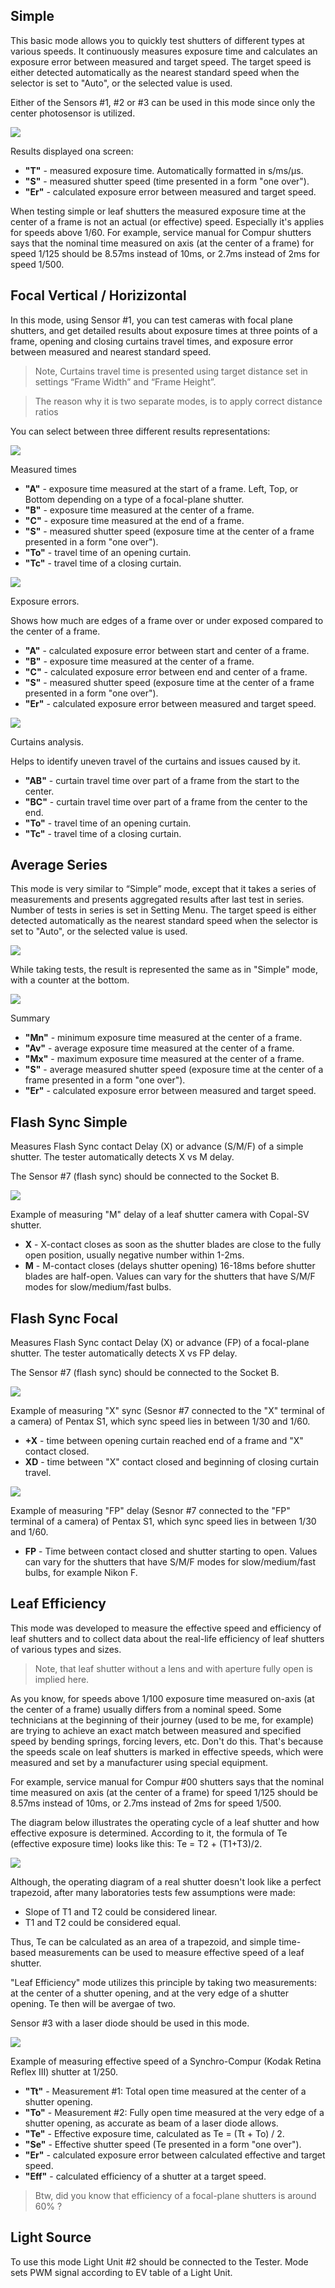 ## Simple

This basic mode allows you to quickly test shutters of different types at various speeds. It continuously measures exposure time and calculates an exposure error between measured and target speed. The target speed is either detected automatically as the nearest standard speed when the selector is set to "Auto", or the selected value is used.

Either of the Sensors #1, #2 or #3 can be used in this mode since only the center photosensor is utilized.

![](https://github.com/srozum/film_camera_tester/blob/0dc2f6d4f6b30f7b3b05398507d5e208c369ef96/assets/screenshots/screen-4.jpg)

Results displayed ona screen:

- **"T"** - measured exposure time. Automatically formatted in s/ms/µs.
- **"S"** - measured shutter speed (time presented in a form "one over").
- **"Er"** - calculated exposure error between measured and target speed.

When testing simple or leaf shutters the measured exposure time at the center of a frame is not an actual (or effective) speed. Especially it's applies for speeds above 1/60. For example, service manual for Compur shutters says that the nominal time measured on axis (at the center of a frame) for speed 1/125 should be 8.57ms instead of 10ms, or 2.7ms instead of 2ms for speed 1/500.

## Focal Vertical / Horizizontal

In this mode, using Sensor #1, you can test cameras with focal plane shutters, and get detailed results about exposure times at three points of a frame, opening and closing curtains travel times, and exposure error between measured and nearest standard speed.

> Note, Curtains travel time is presented using target distance set in settings “Frame Width” and “Frame Height”.

> The reason why it is two separate modes, is to apply correct distance ratios

You can select between three different results representations:

![](https://github.com/srozum/film_camera_tester/blob/0dc2f6d4f6b30f7b3b05398507d5e208c369ef96/assets/screenshots/screen-6.jpg)

Measured times

- **"A"** - exposure time measured at the start of a frame. Left, Top, or Bottom depending on a type of a focal-plane shutter.
- **"B"** - exposure time measured at the center of a frame.
- **"C"** - exposure time measured at the end of a frame.
- **"S"** - measured shutter speed (exposure time at the center of a frame presented in a form "one over").
- **"To"** - travel time of an opening curtain.
- **"Tc"** - travel time of a closing curtain.

![](https://github.com/srozum/film_camera_tester/blob/0dc2f6d4f6b30f7b3b05398507d5e208c369ef96/assets/screenshots/screen-7.jpg)

Exposure errors.

Shows how much are edges of a frame over or under exposed compared to the center of a frame.

- **"A"** - calculated exposure error between start and center of a frame.
- **"B"** - exposure time measured at the center of a frame.
- **"C"** - calculated exposure error between end and center of a frame.
- **"S"** - measured shutter speed (exposure time at the center of a frame presented in a form "one over").
- **"Er"** - calculated exposure error between measured and target speed.


![](https://github.com/srozum/film_camera_tester/blob/0dc2f6d4f6b30f7b3b05398507d5e208c369ef96/assets/screenshots/screen-8.jpg)

Curtains analysis.

Helps to identify uneven travel of the curtains and issues caused by it.

- **"AB"** - curtain travel time over part of a frame from the start to the center.
- **"BC"** - curtain travel time over part of a frame from the center to the end.
- **"To"** - travel time of an opening curtain.
- **"Tc"** - travel time of a closing curtain.


## Average Series

This mode is very similar to “Simple” mode, except that it takes a series of measurements and presents aggregated results after last test in series. Number of tests in series is set in Setting Menu. The target speed is either detected automatically as the nearest standard speed when the selector is set to "Auto", or the selected value is used.

![](https://github.com/srozum/film_camera_tester/blob/0dc2f6d4f6b30f7b3b05398507d5e208c369ef96/assets/screenshots/screen-9.jpg)

While taking tests, the result is represented the same as in "Simple" mode, with a counter at the bottom.

![](https://github.com/srozum/film_camera_tester/blob/0dc2f6d4f6b30f7b3b05398507d5e208c369ef96/assets/screenshots/screen-10.jpg)

Summary

- **"Mn"** - minimum exposure time measured at the center of a frame.
- **"Av"** - average exposure time measured at the center of a frame.
- **"Mx"** - maximum exposure time measured at the center of a frame.
- **"S"** - average measured shutter speed (exposure time at the center of a frame presented in a form "one over").
- **"Er"** - calculated exposure error between measured and target speed.


## Flash Sync Simple

Measures Flash Sync contact Delay (X) or advance (S/M/F) of a simple shutter. The tester automatically detects X vs M delay.

The Sensor #7 (flash sync) should be connected to the Socket B.

![](https://github.com/srozum/film_camera_tester/blob/0dc2f6d4f6b30f7b3b05398507d5e208c369ef96/assets/screenshots/screen-11.jpg)

Example of measuring "M" delay of a leaf shutter camera with Copal-SV shutter.

- **X** - X-contact closes as soon as the shutter blades are close to the fully open position, usually negative number within 1-2ms.
- **M** - M-contact closes (delays shutter opening) 16-18ms before shutter blades are half-open. Values can vary for the shutters that have S/M/F modes for slow/medium/fast bulbs.


## Flash Sync Focal

Measures Flash Sync contact Delay (X) or advance (FP) of a focal-plane shutter. The tester automatically detects X vs FP delay.

The Sensor #7 (flash sync) should be connected to the Socket B.

![](https://github.com/srozum/film_camera_tester/blob/0dc2f6d4f6b30f7b3b05398507d5e208c369ef96/assets/screenshots/screen-12.jpg)

Example of measuring "X" sync (Sesnor #7 connected to the "X" terminal of a camera) of Pentax S1, which sync speed lies in between 1/30 and 1/60.

- **+X** - time between opening curtain reached end of a frame and "X" contact closed.
- **XD** - time between "X" contact closed and beginning of closing curtain travel.


![](https://github.com/srozum/film_camera_tester/blob/0dc2f6d4f6b30f7b3b05398507d5e208c369ef96/assets/screenshots/screen-13.jpg)

Example of measuring "FP" delay (Sesnor #7 connected to the "FP" terminal of a camera) of Pentax S1, which sync speed lies in between 1/30 and 1/60.

- **FP** - Time between contact closed and shutter starting to open. Values can vary for the shutters that have S/M/F modes for slow/medium/fast bulbs, for example Nikon F.


## Leaf Efficiency

This mode was developed to measure the effective speed and efficiency of leaf shutters and to collect data about the real-life efficiency of leaf shutters of various types and sizes.

> Note, that leaf shutter without a lens and with aperture fully open is implied here.

As you know, for speeds above 1/100 exposure time measured on-axis (at the center of a frame) usually differs from a nominal speed. Some technicians at the beginning of their journey (used to be me, for example) are trying to achieve an exact match between measured and specified speed by bending springs, forcing levers, etc. Don't do this. That's because the speeds scale on leaf shutters is marked in effective speeds, which were measured and set by a manufacturer using special equipment.

For example, service manual for Compur #00 shutters says that the nominal time measured on axis (at the center of a frame) for speed 1/125 should be 8.57ms instead of 10ms, or 2.7ms instead of 2ms for speed 1/500.

The diagram below illustrates the operating cycle of a leaf shutter and how effective exposure is determined. According to it, the formula of Te (effective exposure time) looks like this: Te = T2 + (T1+T3)/2.

![](https://github.com/srozum/film_camera_tester/blob/a9e86a9e29e1453685e43ca2b0b145c101124e74/assets/screenshots/screen-19.png)

Although, the operating diagram of a real shutter doesn't look like a perfect trapezoid, after many laboratories tests few assumptions were made:

- Slope of T1 and T2 could be considered linear.
- T1 and T2 could be considered equal.

Thus, Te can be calculated as an area of a trapezoid, and simple time-based measurements can be used to measure effective speed of a leaf shutter.

"Leaf Efficiency" mode utilizes this principle by taking two measurements: at the center of a shutter opening, and at the very edge of a shutter opening. Te then will be avergae of two.

Sensor #3 with a laser diode should be used in this mode.

![](https://github.com/srozum/film_camera_tester/blob/0dc2f6d4f6b30f7b3b05398507d5e208c369ef96/assets/screenshots/screen-17.jpg)

Example of measuring effective speed of a Synchro-Compur (Kodak Retina Reflex III) shutter at 1/250.

- **"Tt"** - Measurement #1: Total open time measured at the center of a shutter opening.
- **"To"** - Measurement #2: Fully open time measured at the very edge of a shutter opening, as accurate as beam of a laser diode allows.
- **"Te"** - Effective exposure time, calculated as Te = (Tt + To) / 2.
- **"Se"** - Effective shutter speed (Te presented in a form "one over").
- **"Er"** - calculated exposure error between calculated effective and target speed.
- **"Eff"** - calculated efficiency of a shutter at a target speed.

> Btw, did you know that efficiency of a focal-plane shutters is around 60% ?

## Light Source

To use this mode Light Unit #2 should be connected to the Tester. Mode sets PWM signal according to EV table of a Light Unit.





